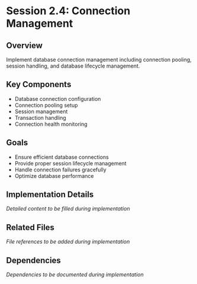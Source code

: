 # Session 2.4: Connection Management

## Overview
Implement database connection management including connection pooling, session handling, and database lifecycle management.

## Key Components
- Database connection configuration
- Connection pooling setup
- Session management
- Transaction handling
- Connection health monitoring

## Goals
- Ensure efficient database connections
- Provide proper session lifecycle management
- Handle connection failures gracefully
- Optimize database performance

## Implementation Details
*Detailed content to be filled during implementation*

## Related Files
*File references to be added during implementation*

## Dependencies
*Dependencies to be documented during implementation*